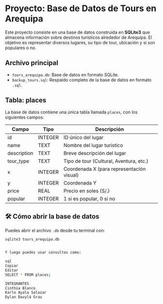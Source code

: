 # Proyecto: Base de Datos de Tours en Arequipa

Este proyecto consiste en una base de datos construida en **SQLite3** que almacena información sobre destinos turísticos alrededor de Arequipa. El objetivo es representar diversos lugares, su tipo de tour, ubicación y si son populares o no.

## Archivo principal

- `tours_arequipa.db`: Base de datos en formato SQLite.
- `backup_tours.sql`: Respaldo completo de la base de datos en formato `.sql`.

## Tabla: places

La base de datos contiene una única tabla llamada `places`, con los siguientes campos:

| Campo       | Tipo     | Descripción                               |
|-------------|----------|-------------------------------------------|
| id          | INTEGER  | ID único del lugar                        |
| name        | TEXT     | Nombre del lugar turístico                |
| description | TEXT     | Breve descripción del lugar               |
| tour_type   | TEXT     | Tipo de tour (Cultural, Aventura, etc.)   |
| x           | INTEGER  | Coordenada X (para representación visual) |
| y           | INTEGER  | Coordenada Y                              |
| price       | REAL     | Precio en soles (S/.)                     |
| popular     | INTEGER  | 1 si es popular, 0 si no                  |

## 🛠️ Cómo abrir la base de datos

Puedes abrir el archivo `.db` desde tu terminal con:

```bash
sqlite3 tours_arequipa.db


Y luego puedes usar consultas como:

sql
Copiar
Editar
SELECT * FROM places;

INTEGRANTES
Cinthia Blanco
Karlo Ayala Salazar
Dylan Davylá Grau